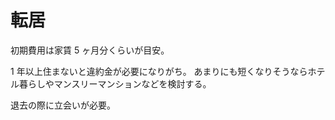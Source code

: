 # 転居

初期費用は家賃 5 ヶ月分くらいが目安。

1 年以上住まないと違約金が必要になりがち。
あまりにも短くなりそうならホテル暮らしやマンスリーマンションなどを検討する。

退去の際に立会いが必要。
